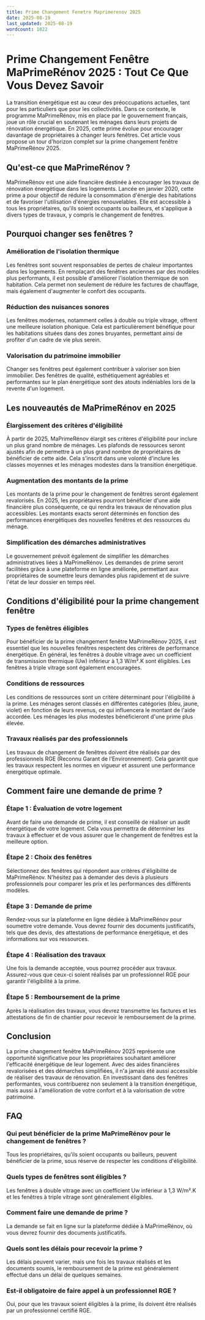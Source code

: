 ```yaml
---
title: Prime Changement Fenetre Maprimerenov 2025
date: 2025-08-19
last_updated: 2025-08-19
wordcount: 1022
---
```


# Prime Changement Fenêtre MaPrimeRénov 2025 : Tout Ce Que Vous Devez Savoir

La transition énergétique est au cœur des préoccupations actuelles, tant pour les particuliers que pour les collectivités. Dans ce contexte, le programme MaPrimeRénov, mis en place par le gouvernement français, joue un rôle crucial en soutenant les ménages dans leurs projets de rénovation énergétique. En 2025, cette prime évolue pour encourager davantage de propriétaires à changer leurs fenêtres. Cet article vous propose un tour d'horizon complet sur la prime changement fenêtre MaPrimeRénov 2025.

## Qu'est-ce que MaPrimeRénov ?

MaPrimeRénov est une aide financière destinée à encourager les travaux de rénovation énergétique dans les logements. Lancée en janvier 2020, cette prime a pour objectif de réduire la consommation d'énergie des habitations et de favoriser l'utilisation d'énergies renouvelables. Elle est accessible à tous les propriétaires, qu'ils soient occupants ou bailleurs, et s'applique à divers types de travaux, y compris le changement de fenêtres.

## Pourquoi changer ses fenêtres ?

### Amélioration de l'isolation thermique

Les fenêtres sont souvent responsables de pertes de chaleur importantes dans les logements. En remplaçant des fenêtres anciennes par des modèles plus performants, il est possible d'améliorer l'isolation thermique de son habitation. Cela permet non seulement de réduire les factures de chauffage, mais également d'augmenter le confort des occupants.

### Réduction des nuisances sonores

Les fenêtres modernes, notamment celles à double ou triple vitrage, offrent une meilleure isolation phonique. Cela est particulièrement bénéfique pour les habitations situées dans des zones bruyantes, permettant ainsi de profiter d'un cadre de vie plus serein.

### Valorisation du patrimoine immobilier

Changer ses fenêtres peut également contribuer à valoriser son bien immobilier. Des fenêtres de qualité, esthétiquement agréables et performantes sur le plan énergétique sont des atouts indéniables lors de la revente d'un logement.

## Les nouveautés de MaPrimeRénov en 2025

### Élargissement des critères d'éligibilité

À partir de 2025, MaPrimeRénov élargit ses critères d'éligibilité pour inclure un plus grand nombre de ménages. Les plafonds de ressources seront ajustés afin de permettre à un plus grand nombre de propriétaires de bénéficier de cette aide. Cela s'inscrit dans une volonté d'inclure les classes moyennes et les ménages modestes dans la transition énergétique.

### Augmentation des montants de la prime

Les montants de la prime pour le changement de fenêtres seront également revalorisés. En 2025, les propriétaires pourront bénéficier d'une aide financière plus conséquente, ce qui rendra les travaux de rénovation plus accessibles. Les montants exacts seront déterminés en fonction des performances énergétiques des nouvelles fenêtres et des ressources du ménage.

### Simplification des démarches administratives

Le gouvernement prévoit également de simplifier les démarches administratives liées à MaPrimeRénov. Les demandes de prime seront facilitées grâce à une plateforme en ligne améliorée, permettant aux propriétaires de soumettre leurs demandes plus rapidement et de suivre l'état de leur dossier en temps réel.

## Conditions d'éligibilité pour la prime changement fenêtre

### Types de fenêtres éligibles

Pour bénéficier de la prime changement fenêtre MaPrimeRénov 2025, il est essentiel que les nouvelles fenêtres respectent des critères de performance énergétique. En général, les fenêtres à double vitrage avec un coefficient de transmission thermique (Uw) inférieur à 1,3 W/m².K sont éligibles. Les fenêtres à triple vitrage sont également encouragées.

### Conditions de ressources

Les conditions de ressources sont un critère déterminant pour l'éligibilité à la prime. Les ménages seront classés en différentes catégories (bleu, jaune, violet) en fonction de leurs revenus, ce qui influencera le montant de l'aide accordée. Les ménages les plus modestes bénéficieront d'une prime plus élevée.

### Travaux réalisés par des professionnels

Les travaux de changement de fenêtres doivent être réalisés par des professionnels RGE (Reconnu Garant de l’Environnement). Cela garantit que les travaux respectent les normes en vigueur et assurent une performance énergétique optimale.

## Comment faire une demande de prime ?

### Étape 1 : Évaluation de votre logement

Avant de faire une demande de prime, il est conseillé de réaliser un audit énergétique de votre logement. Cela vous permettra de déterminer les travaux à effectuer et de vous assurer que le changement de fenêtres est la meilleure option.

### Étape 2 : Choix des fenêtres

Sélectionnez des fenêtres qui répondent aux critères d'éligibilité de MaPrimeRénov. N'hésitez pas à demander des devis à plusieurs professionnels pour comparer les prix et les performances des différents modèles.

### Étape 3 : Demande de prime

Rendez-vous sur la plateforme en ligne dédiée à MaPrimeRénov pour soumettre votre demande. Vous devrez fournir des documents justificatifs, tels que des devis, des attestations de performance énergétique, et des informations sur vos ressources.

### Étape 4 : Réalisation des travaux

Une fois la demande acceptée, vous pourrez procéder aux travaux. Assurez-vous que ceux-ci soient réalisés par un professionnel RGE pour garantir l'éligibilité à la prime.

### Étape 5 : Remboursement de la prime

Après la réalisation des travaux, vous devrez transmettre les factures et les attestations de fin de chantier pour recevoir le remboursement de la prime.

## Conclusion

La prime changement fenêtre MaPrimeRénov 2025 représente une opportunité significative pour les propriétaires souhaitant améliorer l'efficacité énergétique de leur logement. Avec des aides financières revalorisées et des démarches simplifiées, il n'a jamais été aussi accessible de réaliser des travaux de rénovation. En investissant dans des fenêtres performantes, vous contribuerez non seulement à la transition énergétique, mais aussi à l'amélioration de votre confort et à la valorisation de votre patrimoine.

## FAQ

### Qui peut bénéficier de la prime MaPrimeRénov pour le changement de fenêtres ?

Tous les propriétaires, qu'ils soient occupants ou bailleurs, peuvent bénéficier de la prime, sous réserve de respecter les conditions d'éligibilité.

### Quels types de fenêtres sont éligibles ?

Les fenêtres à double vitrage avec un coefficient Uw inférieur à 1,3 W/m².K et les fenêtres à triple vitrage sont généralement éligibles.

### Comment faire une demande de prime ?

La demande se fait en ligne sur la plateforme dédiée à MaPrimeRénov, où vous devrez fournir des documents justificatifs.

### Quels sont les délais pour recevoir la prime ?

Les délais peuvent varier, mais une fois les travaux réalisés et les documents soumis, le remboursement de la prime est généralement effectué dans un délai de quelques semaines.

### Est-il obligatoire de faire appel à un professionnel RGE ?

Oui, pour que les travaux soient éligibles à la prime, ils doivent être réalisés par un professionnel certifié RGE.